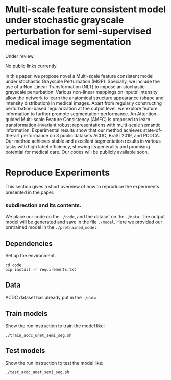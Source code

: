 # Multi-scale feature consistent model under stochastic grayscale perturbation for semi-supervised medical image segmentation

Under review.

No public links currently.

In this paper, we propose novel a Multi-scale feature consistent model under stochastic Grayscale Perturbation (MGP). Specially, we include the use of a Non-Linear Transformation (NLT) to impose an stochastic grayscale perturbation. Various non-linear mappings on inputs’ intensity allow the network to learn the anatomical structure appearance (shape and intensity distribution) in medical images. Apart from regularly constructing perturbation-based regularization at the output level, we explore feature information to further promote segmentation performance. An Attention-guided Multi-scale Feature Consistency (AMFC) is proposed to learn transformation-invariant robust representations with multi-scale semantic information. Experimental results show that our method achieves state-of-the-art performance on 3 public datasets ACDC, BraST2019, and PDDCA. Our method achieves stable and excellent segmentation results in various tasks with high label efficiency, showing its generality and promising potential for medical care. Our codes will be publicly available soon.

# Reproduce Experiments

This section gives a short overview of how to reproduce the experiments presented in the paper. 

### subdirection and its contents.
We place our code on the `./code`, and the dataset on the `./data`. The output model will be generated and save in the file `./model`. Here we provided our pretrained model in the `./pretrained_model`.



## Dependencies
Set up the environment.

```
cd code
pip install -r requirements.txt
```

## Data

ACDC dataset has already put in the `./data`.


## Train models

Show the run instruction to train the model like:

```
./train_acdc_unet_semi_seg.sh
```

## Test models

Show the run instruction to test the model like:

```
./test_acdc_unet_semi_seg.sh
```

